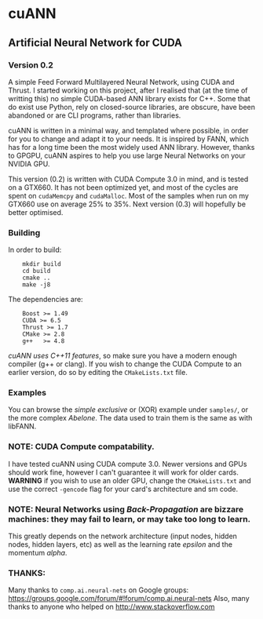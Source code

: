 # cuANN
## Artificial Neural Network for CUDA
### Version 0.2

A simple Feed Forward Multilayered Neural Network, using CUDA and Thrust.
I started working on this project, after I realised that (at the time of writting this) no
simple CUDA-based ANN library exists for C++.
Some that do exist use Python, rely on closed-source libraries, are obscure, have been abandoned or are CLI programs, rather than libraries.

cuANN is written in a minimal way, and templated where possible, in order for you to change and adapt it to your needs.
It is inspired by FANN, which has for a long time been the most widely used ANN library.
However, thanks to GPGPU, cuANN aspires to help you use large Neural Networks on your NVIDIA GPU.

This version (0.2) is written with CUDA Compute 3.0 in mind, and is tested on a GTX660.
It has not been optimized yet, and most of the cycles are spent on `cudaMemcpy` and `cudaMalloc`.
Most of the samples when run on my GTX660 use on average 25% to 35%.
Next version (0.3) will hopefully be better optimised.

### Building
In order to build:
```
    mkdir build
    cd build
    cmake ..
    make -j8
```
The dependencies are:

```
    Boost >= 1.49
    CUDA >= 6.5
    Thrust >= 1.7
    CMake >= 2.8
    g++   >= 4.8
```

*cuANN uses C++11 features*, so make sure you have a modern enough compiler (g++ or clang).
If you wish to change the CUDA Compute to an earlier version, do so by editing the `CMakeLists.txt` file.

### Examples
You can browse the *simple exclusive* or (XOR) example under `samples/`, or the more complex *Abelone*.
The data used to train them is the same as with libFANN.

### NOTE: CUDA Compute compatability.
I have tested cuANN using CUDA compute 3.0.
Newer versions and GPUs should work fine, however I can't guarantee it will work for older cards.
**WARNING** if you wish to use an older GPU, change the `CMakeLists.txt` and use the correct `-gencode` flag for your card's architecture and sm code.

### NOTE: Neural Networks using *Back-Propagation* are bizzare machines: they may fail to learn, or may take too long to learn.
This greatly depends on the network architecture (input nodes, hidden nodes, hidden layers, etc) as well as the learning rate *epsilon* and the momentum *alpha*.

### THANKS:
Many thanks to `comp.ai.neural-nets` on Google groups: https://groups.google.com/forum/#!forum/comp.ai.neural-nets
Also, many thanks to anyone who helped on http://www.stackoverflow.com

